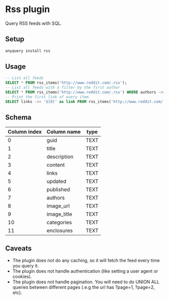 # Rss plugin

Query RSS feeds with SQL.

## Setup

```bash
anyquery install rss
```

## Usage

```sql
-- List all feeds
SELECT * FROM rss_items('http://www.reddit.com/.rss');
-- List all feeds with a filter by the first author
SELECT * FROM rss_items('http://www.reddit.com/.rss') WHERE authors ->> '$[0].name' = 'author_name';
-- Print the first link of every item
SELECT links ->> '$[0]' as link FROM rss_items('http://www.reddit.com/.rss');
```

## Schema

| Column index | Column name | type |
| ------------ | ----------- | ---- |
| 0            | guid        | TEXT |
| 1            | title       | TEXT |
| 2            | description | TEXT |
| 3            | content     | TEXT |
| 4            | links       | TEXT |
| 5            | updated     | TEXT |
| 6            | published   | TEXT |
| 7            | authors     | TEXT |
| 8            | image_url   | TEXT |
| 9            | image_title | TEXT |
| 10           | categories  | TEXT |
| 11           | enclosures  | TEXT |

## Caveats

- The plugin does not do any caching, so it will fetch the feed every time you query it.
- The plugin does not handle authentication (like setting a user agent or cookies).
- The plugin does not handle pagination. You will need to do UNION ALL queries between different pages (.e.g the url has ?page=1, ?page=2, etc).
